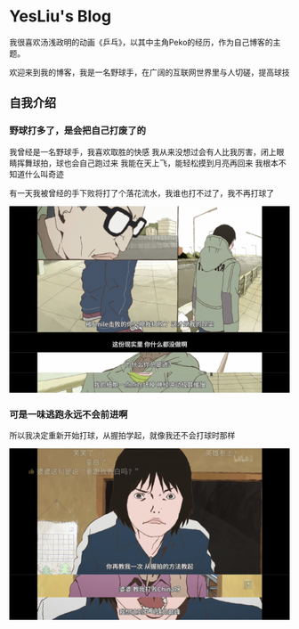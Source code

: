 # YesLiu's Blog
我很喜欢汤浅政明的动画《乒乓》，以其中主角Peko的经历，作为自己博客的主题。

欢迎来到我的博客，我是一名野球手，在广阔的互联网世界里与人切磋，提高球技

## 自我介绍

### 野球打多了，是会把自己打废了的
我曾经是一名野球手，我喜欢取胜的快感
我从来没想过会有人比我厉害，闭上眼睛挥舞球拍，球也会自己跑过来
我能在天上飞，能轻松摸到月亮再回来
我根本不知道什么叫奇迹

有一天我被曾经的手下败将打了个落花流水，我谁也打不过了，我不再打球了

![](image-2023-8-04/1.jpg)
### 可是一味逃跑永远不会前进啊
所以我决定重新开始打球，从握拍学起，就像我还不会打球时那样

![](image-2023-8-04/2.jpg)
